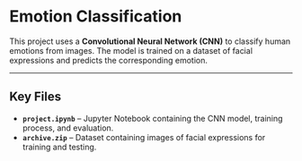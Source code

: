 # Emotion Classification 

This project uses a **Convolutional Neural Network (CNN)** to classify human emotions from images. The model is trained on a dataset of facial expressions and predicts the corresponding emotion.

---

## Key Files  

- **`project.ipynb`** – Jupyter Notebook containing the CNN model, training process, and evaluation.  
- **`archive.zip`** – Dataset containing images of facial expressions for training and testing.  

